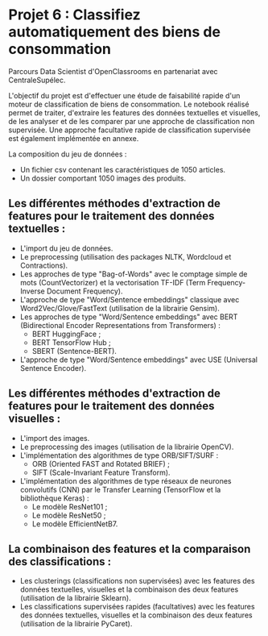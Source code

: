 # Projet 6 : Classifiez automatiquement des biens de consommation

Parcours Data Scientist d'OpenClassrooms en partenariat avec CentraleSupélec.

L'objectif du projet est d'effectuer une étude de faisabilité rapide d'un moteur de classification de biens de consommation. Le notebook réalisé permet de traiter, d'extraire les features des données textuelles et visuelles, de les analyser et de les comparer par une approche de classification non supervisée. Une approche facultative rapide de classification supervisée est également implémentée en annexe.

La composition du jeu de données :
- Un fichier csv contenant les caractéristiques de 1050 articles.
- Un dossier comportant 1050 images des produits.


## Les différentes méthodes d'extraction de features pour le traitement des données textuelles :
- L'import du jeu de données.
- Le preprocessing (utilisation des packages NLTK, Wordcloud et Contractions).
- Les approches de type "Bag-of-Words" avec le comptage simple de mots (CountVectorizer) et la vectorisation TF-IDF (Term Frequency-Inverse Document Frequency).
- L'approche de type "Word/Sentence embeddings" classique avec Word2Vec/Glove/FastText (utilisation de la librairie Gensim).
- Les approches de type "Word/Sentence embeddings" avec BERT (Bidirectional Encoder Representations from Transformers) :
  - BERT HuggingFace ;
  - BERT TensorFlow Hub ;
  - SBERT (Sentence-BERT).
- L'approche de type "Word/Sentence embeddings" avec USE (Universal Sentence Encoder).


## Les différentes méthodes d'extraction de features pour le traitement des données visuelles :
- L'import des images.
- Le preprocessing des images (utilisation de la librairie OpenCV).
- L'implémentation des algorithmes de type ORB/SIFT/SURF :
  - ORB (Oriented FAST and Rotated BRIEF) ;
  - SIFT (Scale-Invariant Feature Transform).
- L'implémentation des algorithmes de type réseaux de neurones convolutifs (CNN) par le Transfer Learning (TensorFlow et la bibliothèque Keras) :
  - Le modèle ResNet101 ;
  - Le modèle ResNet50 ;
  - Le modèle EfficientNetB7.


## La combinaison des features et la comparaison des classifications :
- Les clusterings (classifications non supervisées) avec les features des données textuelles, visuelles et la combinaison des deux features (utilisation de la librairie Sklearn).
- Les classifications supervisées rapides (facultatives) avec les features des données textuelles, visuelles et la combinaison des deux features (utilisation de la librairie PyCaret). 

